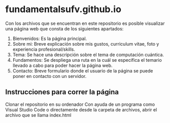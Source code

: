 # fundamentalsufv.github.io
Con los archivos que se encuentran en este repositorio es posible visualizar una página web que consta de los siguientes apartados: 
1. Bienvenidos: Es la página principal.
2. Sobre mi: Breve explicación sobre mis gustos, curriculum vitae, foto y experiencia profesional/skills.
3. Tema: Se hace una descripción sobre el tema de computación cuántica.
4. Fundamentos: Se despliega una ruta en la cuál se especifica el temario llevado a cabo para poder hacer la página web.
5. Contacto: Breve formulario donde el usuario de la página se puede poner en contacto con un servidor.
##
 ## Instrucciones para correr la página
 Clonar el repositorio en su ordenador
 Con ayuda de un programa como Visual Studio Code o directamente desde la carpeta de archivos, abrir el archivo que se llama index.html
